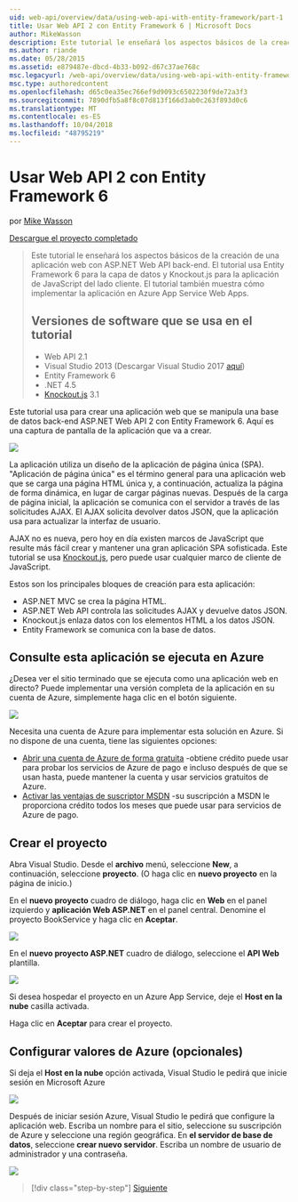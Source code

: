 ```yaml
---
uid: web-api/overview/data/using-web-api-with-entity-framework/part-1
title: Usar Web API 2 con Entity Framework 6 | Microsoft Docs
author: MikeWasson
description: Este tutorial le enseñará los aspectos básicos de la creación de una aplicación web con ASP.NET Web API back-end. Este tutorial usa Entity Framework 6 para el diseño de datos...
ms.author: riande
ms.date: 05/28/2015
ms.assetid: e879487e-dbcd-4b33-b092-d67c37ae768c
msc.legacyurl: /web-api/overview/data/using-web-api-with-entity-framework/part-1
msc.type: authoredcontent
ms.openlocfilehash: d65c0ea35ec766ef9d9093c6502230f9de72a3f3
ms.sourcegitcommit: 7890dfb5a8f8c07d813f166d3ab0c263f893d0c6
ms.translationtype: MT
ms.contentlocale: es-ES
ms.lasthandoff: 10/04/2018
ms.locfileid: "48795219"
---
```

<a name="using-web-api-2-with-entity-framework-6"></a>Usar Web API 2 con Entity Framework 6
====================
por [Mike Wasson](https://github.com/MikeWasson)

[Descargue el proyecto completado](https://github.com/MikeWasson/BookService)

> Este tutorial le enseñará los aspectos básicos de la creación de una aplicación web con ASP.NET Web API back-end. El tutorial usa Entity Framework 6 para la capa de datos y Knockout.js para la aplicación de JavaScript del lado cliente. El tutorial también muestra cómo implementar la aplicación en Azure App Service Web Apps.
>
> ## <a name="software-versions-used-in-the-tutorial"></a>Versiones de software que se usa en el tutorial
>
> - Web API 2.1
> - Visual Studio 2013 (Descargar Visual Studio 2017 [aquí](https://visualstudio.microsoft.com/downloads/?utm_medium=microsoft&utm_source=docs.microsoft.com&utm_campaign=button+cta&utm_content=download+vs2017))
> - Entity Framework 6
> - .NET 4.5
> - [Knockout.js](http://knockoutjs.com/) 3.1

Este tutorial usa para crear una aplicación web que se manipula una base de datos back-end ASP.NET Web API 2 con Entity Framework 6. Aquí es una captura de pantalla de la aplicación que va a crear.

[![](part-1/_static/image2.png)](part-1/_static/image1.png)

La aplicación utiliza un diseño de la aplicación de página única (SPA). "Aplicación de página única" es el término general para una aplicación web que se carga una página HTML única y, a continuación, actualiza la página de forma dinámica, en lugar de cargar páginas nuevas. Después de la carga de página inicial, la aplicación se comunica con el servidor a través de las solicitudes AJAX. El AJAX solicita devolver datos JSON, que la aplicación usa para actualizar la interfaz de usuario.

AJAX no es nueva, pero hoy en día existen marcos de JavaScript que resulte más fácil crear y mantener una gran aplicación SPA sofisticada. Este tutorial se usa [Knockout.js](http://knockoutjs.com/), pero puede usar cualquier marco de cliente de JavaScript.

Estos son los principales bloques de creación para esta aplicación:

- ASP.NET MVC se crea la página HTML.
- ASP.NET Web API controla las solicitudes AJAX y devuelve datos JSON.
- Knockout.js enlaza datos con los elementos HTML a los datos JSON.
- Entity Framework se comunica con la base de datos.

## <a name="see-this-app-running-on-azure"></a>Consulte esta aplicación se ejecuta en Azure

¿Desea ver el sitio terminado que se ejecuta como una aplicación web en directo? Puede implementar una versión completa de la aplicación en su cuenta de Azure, simplemente haga clic en el botón siguiente.

[![](http://azuredeploy.net/deploybutton.png)](https://azuredeploy.net/?WT.mc_id=deploy_azure_aspnet&repository=https://github.com/tfitzmac/BookService)

Necesita una cuenta de Azure para implementar esta solución en Azure. Si no dispone de una cuenta, tiene las siguientes opciones:

- [Abrir una cuenta de Azure de forma gratuita](https://azure.microsoft.com/pricing/free-trial/?WT.mc_id=A443DD604) -obtiene crédito puede usar para probar los servicios de Azure de pago e incluso después de que se usan hasta, puede mantener la cuenta y usar servicios gratuitos de Azure.
- [Activar las ventajas de suscriptor MSDN](https://azure.microsoft.com/pricing/member-offers/msdn-benefits-details/?WT.mc_id=A443DD604) -su suscripción a MSDN le proporciona crédito todos los meses que puede usar para servicios de Azure de pago.

## <a name="create-the-project"></a>Crear el proyecto

Abra Visual Studio. Desde el **archivo** menú, seleccione **New**, a continuación, seleccione **proyecto**. (O haga clic en **nuevo proyecto** en la página de inicio.)

En el **nuevo proyecto** cuadro de diálogo, haga clic en **Web** en el panel izquierdo y **aplicación Web ASP.NET** en el panel central. Denomine el proyecto BookService y haga clic en **Aceptar**.

[![](part-1/_static/image4.png)](part-1/_static/image3.png)

En el **nuevo proyecto ASP.NET** cuadro de diálogo, seleccione el **API Web** plantilla.

[![](part-1/_static/image6.png)](part-1/_static/image5.png)

Si desea hospedar el proyecto en un Azure App Service, deje el **Host en la nube** casilla activada.

Haga clic en **Aceptar** para crear el proyecto.

## <a name="configure-azure-settings-optional"></a>Configurar valores de Azure (opcionales)

Si deja el **Host en la nube** opción activada, Visual Studio le pedirá que inicie sesión en Microsoft Azure

[![](part-1/_static/image8.png)](part-1/_static/image7.png)

Después de iniciar sesión Azure, Visual Studio le pedirá que configure la aplicación web. Escriba un nombre para el sitio, seleccione su suscripción de Azure y seleccione una región geográfica. En **el servidor de base de datos**, seleccione **crear nuevo servidor**. Escriba un nombre de usuario de administrador y una contraseña.

[![](part-1/_static/image10.png)](part-1/_static/image9.png)

> [!div class="step-by-step"]
> [Siguiente](part-2.md)
